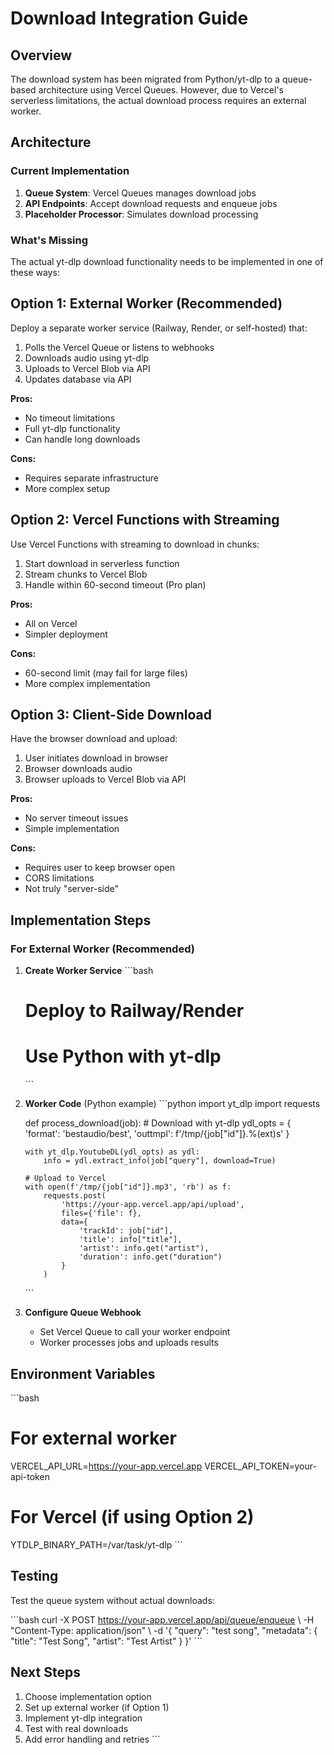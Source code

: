 # Download Integration Guide

## Overview

The download system has been migrated from Python/yt-dlp to a queue-based architecture using Vercel Queues. However, due to Vercel's serverless limitations, the actual download process requires an external worker.

## Architecture

### Current Implementation

1. **Queue System**: Vercel Queues manages download jobs
2. **API Endpoints**: Accept download requests and enqueue jobs
3. **Placeholder Processor**: Simulates download processing

### What's Missing

The actual yt-dlp download functionality needs to be implemented in one of these ways:

## Option 1: External Worker (Recommended)

Deploy a separate worker service (Railway, Render, or self-hosted) that:

1. Polls the Vercel Queue or listens to webhooks
2. Downloads audio using yt-dlp
3. Uploads to Vercel Blob via API
4. Updates database via API

**Pros:**
- No timeout limitations
- Full yt-dlp functionality
- Can handle long downloads

**Cons:**
- Requires separate infrastructure
- More complex setup

## Option 2: Vercel Functions with Streaming

Use Vercel Functions with streaming to download in chunks:

1. Start download in serverless function
2. Stream chunks to Vercel Blob
3. Handle within 60-second timeout (Pro plan)

**Pros:**
- All on Vercel
- Simpler deployment

**Cons:**
- 60-second limit (may fail for large files)
- More complex implementation

## Option 3: Client-Side Download

Have the browser download and upload:

1. User initiates download in browser
2. Browser downloads audio
3. Browser uploads to Vercel Blob via API

**Pros:**
- No server timeout issues
- Simple implementation

**Cons:**
- Requires user to keep browser open
- CORS limitations
- Not truly "server-side"

## Implementation Steps

### For External Worker (Recommended)

1. **Create Worker Service**
   \`\`\`bash
   # Deploy to Railway/Render
   # Use Python with yt-dlp
   \`\`\`

2. **Worker Code** (Python example)
   \`\`\`python
   import yt_dlp
   import requests
   
   def process_download(job):
       # Download with yt-dlp
       ydl_opts = {
           'format': 'bestaudio/best',
           'outtmpl': f'/tmp/{job["id"]}.%(ext)s'
       }
       
       with yt_dlp.YoutubeDL(ydl_opts) as ydl:
           info = ydl.extract_info(job["query"], download=True)
           
       # Upload to Vercel
       with open(f'/tmp/{job["id"]}.mp3', 'rb') as f:
           requests.post(
               'https://your-app.vercel.app/api/upload',
               files={'file': f},
               data={
                   'trackId': job["id"],
                   'title': info["title"],
                   'artist': info.get("artist"),
                   'duration': info.get("duration")
               }
           )
   \`\`\`

3. **Configure Queue Webhook**
   - Set Vercel Queue to call your worker endpoint
   - Worker processes jobs and uploads results

## Environment Variables

\`\`\`bash
# For external worker
VERCEL_API_URL=https://your-app.vercel.app
VERCEL_API_TOKEN=your-api-token

# For Vercel (if using Option 2)
YTDLP_BINARY_PATH=/var/task/yt-dlp
\`\`\`

## Testing

Test the queue system without actual downloads:

\`\`\`bash
curl -X POST https://your-app.vercel.app/api/queue/enqueue \\
  -H "Content-Type: application/json" \\
  -d '{
    "query": "test song",
    "metadata": {
      "title": "Test Song",
      "artist": "Test Artist"
    }
  }'
\`\`\`

## Next Steps

1. Choose implementation option
2. Set up external worker (if Option 1)
3. Implement yt-dlp integration
4. Test with real downloads
5. Add error handling and retries
\`\`\`
